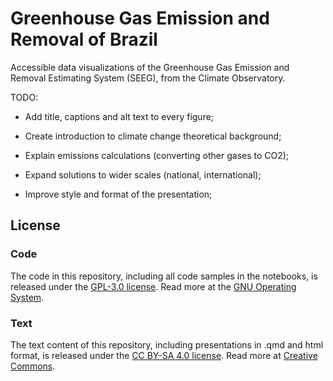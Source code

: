 # Greenhouse Gas Emission and Removal of Brazil

Accessible data visualizations of the Greenhouse Gas Emission and Removal Estimating System (SEEG), from the Climate Observatory.

TODO:

- Add title, captions and alt text to every figure;

- Create introduction to climate change theoretical background;

- Explain emissions calculations (converting other gases to CO2);

- Expand solutions to wider scales (national, international);

- Improve style and format of the presentation;

## License

### Code

The code in this repository, including all code samples in the notebooks, is released under the [GPL-3.0 license](LICENSE-CODE.md). Read more at the [GNU Operating System](https://www.gnu.org/licenses/gpl-3.0.html).

### Text
The text content of this repository, including presentations in .qmd and html format, is released under the [CC BY-SA 4.0 license](LICENSE-TEXT.md). Read more at [Creative Commons](https://creativecommons.org/licenses/by-sa/4.0/).